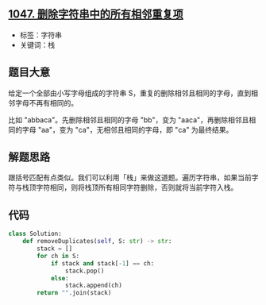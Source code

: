 ## [1047. 删除字符串中的所有相邻重复项](https://leetcode-cn.com/problems/remove-all-adjacent-duplicates-in-string/)

- 标签：字符串
- 关键词：栈

## 题目大意

给定一个全部由小写字母组成的字符串 S，重复的删除相邻且相同的字母，直到相邻字母不再有相同的。

比如 "abbaca"。先删除相邻且相同的字母 "bb"，变为 "aaca"，再删除相邻且相同的字母 "aa"，变为 "ca"，无相邻且相同的字母，即 "ca" 为最终结果。

## 解题思路

跟括号匹配有点类似。我们可以利用「栈」来做这道题。遍历字符串，如果当前字符与栈顶字符相同，则将栈顶所有相同字符删除，否则就将当前字符入栈。

## 代码

```Python
class Solution:
    def removeDuplicates(self, S: str) -> str:
        stack = []
        for ch in S:
            if stack and stack[-1] == ch:
                stack.pop()
            else:
                stack.append(ch)
        return "".join(stack)
```

